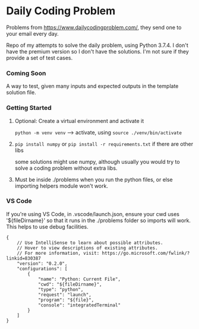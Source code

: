 # Daily Coding Problem

Problems from https://www.dailycodingproblem.com/, they send one to your email every day.

Repo of my attempts to solve the daily problem, using Python 3.7.4. I don't have the premium version so I don't have the solutions. I'm not sure if they provide a set of test cases.

### Coming Soon
A way to test, given many inputs and expected outputs in the template solution file.

### Getting Started
1. Optional: Create a virtual environment and activate it

    ```python -m venv venv``` --> activate, using ```source ./venv/bin/activate```

2. ```pip install numpy``` or ```pip install -r requirements.txt``` if there are other libs

    some solutions might use numpy, although usually you would try to solve a coding problem without extra libs.

3. Must be inside ./problems when you run the python files, or else importing helpers module won't work.

### VS Code
If you're using VS Code, in .vscode/launch.json, ensure your cwd uses '${fileDirname}' so that it runs in the ./problems folder so imports will work. This helps to use debug facilities.
```
{
    // Use IntelliSense to learn about possible attributes.
    // Hover to view descriptions of existing attributes.
    // For more information, visit: https://go.microsoft.com/fwlink/?linkid=830387
    "version": "0.2.0",
    "configurations": [
        {
            "name": "Python: Current File",
            "cwd": "${fileDirname}",
            "type": "python",
            "request": "launch",
            "program": "${file}",
            "console": "integratedTerminal"
        }
    ]
}
```